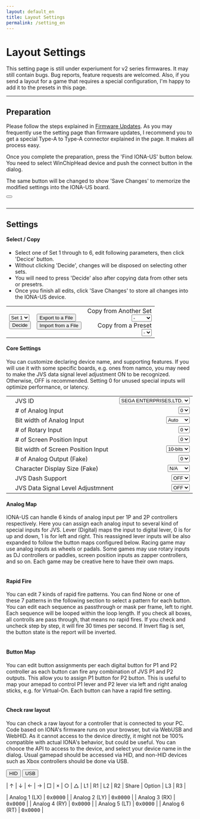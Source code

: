 ```yaml
---
layout: default_en
title: Layout Settings
permalink: /setting_en
---
```

# Layout Settings
This setting page is still under experiument for v2 series firmwares.
It may still contain bugs. Bug reports, feature requests are welcomed.
Also, if you send a layout for a game that requires a special configuration,
I'm happy to add it to the presets in this page.

---
## Preparation
Please follow the steps explained in [Firmware Updates](firmware).
As you may frequently use the setting page than firmware updates, I recommend you to get a special Type-A to Type-A connector explained in the page. It makes all process easy.

Once you complete the preparation, press the 'Find IONA-US' button below.
You need to select WinChipHead device and push the connect button in the dialog.

The same button will be changed to show 'Save Changes' to memorize the modified settings into the IONA-US board.

<button id="button"></button>
<pre id="status"></pre>

---
## Settings
#### Select / Copy
- Select one of Set 1 through to 6, edit following parameters, then click 'Decice' button.
- Without clicking 'Decide', changes will be disposed on selecting other sets.
- You will need to press 'Decide' also after copying data from other sets or presetrs.
- Once you finish all edits, click 'Save Changes' to store all changes into the IONA-US device.

| | | |
|-|-|-:|
|<select id="select"><option>Set 1</option><option>Set 2</option><option>Set 3</option><option>Set 4</option><option>Set 5</option><option>Set 6</option></select><br><button id="store">Decide</button>|<button id="storeToFile">Export to a File</button><br><button id="loadFromFile">Import from a File</button>|Copy from Another Set<br><select id="copy"><option>-</option><option>Set 1</option><option>Set 2</option><option>Set 3</option><option>Set 4</option><option>Set 5</option><option>Set 6</option></select><br>Copy from a Preset<br><select id="preset"><option>-</option></select>|

#### Core Settings
You can customize declaring device name, and supporting features.
If you will use it with some specific boards, e.g. ones from namco, you may need to make the JVS data signal level adjustment ON to be recognized. Otherwise, OFF is recommended.
Setting 0 for unused special inputs will optimize performance, or latency.

| | | |
|-|-|-:|
||JVS ID|<select id="id"><option>SEGA ENTERPRISES,LTD.</option><option>namco ltd.;JYU-PCB</option><option>namco ltd.;NA-JV</option><option>namco ltd.;TSS-I/O</option></select>
||# of Analog Input|<select id="ainc"><option>0</option><option>2</option><option>4</option><option>6</option><option>8</option></select>
||Bit width of Analog Input|<select id="ainw"><option>Auto</option><option>16-bits</option></select>
||# of Rotary Input|<select id="rotc"><option>0</option><option>2</option></select>
||# of Screen Position Input|<select id="scrc"><option>0</option><option>1</option><option>2</option></select>
||Bit width of Screen Position Input|<select id="scrw"><option>10-bits</option><option>16-bits</option></select>
||# of Analog Output (Fake)|<select id="aout"><option>0</option><option>2</option></select>
||Character Display Size (Fake)|<select id="disp"><option>N/A</option><option>16 x 1</option></select>
||JVS Dash Support|<select id="jvsd"><option>OFF</option><option>ON</option></select>
||JVS Data Signal Level Adjustmnent|<select id="jvss"><option>OFF</option><option>ON</option></select>

#### Analog Map
IONA-US can handle 6 kinds of analog input per 1P and 2P controllers respectively.
Here you can assign each analog input to several kind of special inputs for JVS.
Lever (Digital) maps the input to digital lever, 0 is for up and down, 1 is for left and right. This reassigned lever inputs will be also expanded to follow the button maps configured below.
Racing game may use analog inputs as wheels or padals.
Some games may use rotary inputs as DJ controllers or paddles, screen position inputs as zapper controllers, and so on. Each game may be creative here to have their own maps.

<table id="analog_map"></table>

#### Rapid Fire
You can edit 7 kinds of rapid fire patterns. You can find None or one of these 7 patterns in the following section to select a pattern for each button.
You can edit each sequence as passthrough or mask per frame, left to right.
Each sequence will be looped within the loop length.
If you check all boxes, all controlls are pass through, that means no rapid fires. If you check and uncheck step by step, it will fire 30 times per second.
If Invert flag is set, the button state is the report will be inverted.

<table id="rapid_fire_map"></table>

#### Button Map
You can edit button assignments per each digital button for P1 and P2 controller as each button can fire any combination of JVS P1 and P2 outputs.
This allow you to assign P1 button for P2 button. This is useful to map your amepad to control P1 lever and P2 lever via left and right analog sticks, e.g. for Virtual-On.
Each button can have a rapid fire setting.

<table id="button_map"></table>

<script src="https://toyoshim.github.io/CH559Flasher.js/CH559Flasher.js"></script>
<script>
window.uiMessages = {
  abort: 'Aborted',
  connected: 'Connected (Bootloader: ', 
  connectedInformation: ' / Setting format: v',
  error: 'Error: ',
  errorOnRead: 'Error on reading settings: ',
  findDevice: 'Find IONA-US',
  idle: 'Waiting for connecting to IONA-US',
  modifiedOnStore: 'Undecided changes exist. Do you save to a file without these changes?',
  modifiedOnSave: 'Undecided changes exist. Do you save without these changes?',
  noDevice: 'Unexpected error. Make sure your IONA-US is still connected',
  save: 'Save Changes',
  saved: 'Saved',
  unknownContinue: 'Connected, but cannot confirm known versions of IONA-US setting data. Do you agree to override it with the latest setting data?',
  unknownFileFormat: 'Unknown file format.',

  layoutAnalogInput: 'Controller Input',
  layoutAnalogOutputType: 'Assign Direction',
  layoutAnalogOutputNumber: 'Assign Index',
  layoutAnalogInvert: 'Invert',
  layoutAnalogAnalog: 'Analog',
  layoutAnalogOutputTypeNone: 'None',
  layoutAnalogOutputTypeLever: 'Lever (Digital)',
  layoutAnalogOutputTypeAnalog: 'Analog Input',
  layoutAnalogOutputTypeRotary: 'Rotary Input',
  layoutAnalogOutputTypeScreenPosition: 'Screen Position Input',

  layoutRapidFireSet: 'Sequence Set',
  layoutRapidFireSequence: 'Sequence Patterns',
  layoutRapidFireCycle: 'Length',
  layoutRapidFireInvert: 'Invert',
  layoutRapidFireSetPrefix: 'Set',

  layoutButtonInput: 'Input',
  layoutButtonOutput: 'Assign',
  layoutButtonRapidFire: 'Rapid Fire',
  layoutButtonRapidFireNone: 'None',
  layoutButtonRapidFirePrefix: 'Set',
  layoutButtonRapidFireGearUp: 'Gear Up',
  layoutButtonRapidFireGearDown: 'Gear Down',
};
</script>
<script src="layout_map.js"></script>
<script src="layout.js"></script>
<script src="layout_presets.js"></script>

#### Check raw layout
You can check a raw layout for a controller that is connected to your PC.
Code based on IONA's firmware runs on your browser, but via WebUSB and WebHID.
As it cannot access to the device directly, it might not be 100% compatible with actual IONA's behavior, but could be useful.
You can chooce the API to access to the device, and select your device name in the dialog.
Usual gamepad should be accessed via HID, and non-HID devices such as Xbox controllers should be done via USB.

<button id="hid">HID</button>
<button id="usb">USB</button>
<style id="style">
.test_up {}
.test_down {}
.test_left {}
.test_right {}
.test_b1 {}
.test_b2 {}
.test_b3 {}
.test_b4 {}
.test_b5 {}
.test_b6 {}
.test_b7 {}
.test_b8 {}
.test_b9 {}
.test_b10 {}
.test_b11 {}
.test_b12 {}
</style>

|<span class="test_up"> ↑ </span>|<span class="test_down"> ↓ </span>|<span class="test_left"> ← </span>|<span class="test_right"> → </span>|<span class="test_b1"> □ </span>|<span class="test_b2"> × </span>|<span class="test_b3"> ○ </span>|<span class="test_b4"> △ </span>|<span class="test_b5"> L1 </span>|<span class="test_b6"> R1 </span>|<span class="test_b7"> L2 </span>|<span class="test_b8"> R2 </span>|<span class="test_b9"> Share </span>|<span class="test_b10"> Option </span>|<span class="test_b11"> L3 </span>|<span class="test_b12"> R3 </span>|

| Analog 1 (LX) | <span id="test_a1" style="font-family: monospace">0x0000</span> |
| Analog 2 (LY) | <span id="test_a2" style="font-family: monospace">0x0000</span> |
| Analog 3 (RX) | <span id="test_a3" style="font-family: monospace">0x0000</span> |
| Analog 4 (RY) | <span id="test_a4" style="font-family: monospace">0x0000</span> |
| Analog 5 (LT) | <span id="test_a5" style="font-family: monospace">0x0000</span> |
| Analog 6 (RT) | <span id="test_a6" style="font-family: monospace">0x0000</span> |

<script type="module">
  import { IONA } from './iona_stub.js';
  import { HID } from './iona_hid.js';
  import { USB } from './iona_usb.js';

  let iona = null;
  let phy = null;

  function to04x(n) {
    const s = '000' + n.toString(16);
    return '0x' + s.substring(s.length - 4);
  }

  function loop() {
    const status = iona.checkStatus();
    if (!status.ready) {
      return;
    }
    const sheet = document.styleSheets[document.styleSheets.length - 1];
    for (let dir of ['up', 'down', 'left', 'right']) {
      const selector = '.test_' + dir;
      for (let rule of sheet.rules) {
        if (rule.selectorText == selector) {
          rule.style.color = status[dir] ? '#c00' : '#f0e7d5';
        }
      }
    }
    for (let i = 0; i < 12; ++i) {
      const selector = '.test_b' + (i + 1);
      for (let rule of sheet.rules) {
        if (rule.selectorText == selector) {
          rule.style.color = status.buttons[i] ? '#c00' : '#f0e7d5';
        }
      }
    }
    for (let i = 0; i < 6; ++i) {
      const id = 'test_a' + (i + 1);
      const element = document.getElementById(id);
      if (element) {
        element.innerText = to04x(status.analogs[i]);
      }
    }
    requestAnimationFrame(loop);
  }

  async function detect(ctor, e) {
    iona = new IONA();
    await iona.initialize();
    phy = new ctor(iona);
    await phy.initialize();
    iona.checkDeviceDescriptor(await phy.getDeviceDescriptor());
    await iona.checkConfigurationDescriptor(await phy.getConfigurationDescriptor());
    if (phy.type == 'hid') {
      iona.checkHidReportDescriptor(await phy.getHidReportDescriptor());
    }
    const status = iona.checkStatus();
    if (status.ready) {
      phy.listen(iona.checkHidReport.bind(iona));
      requestAnimationFrame(loop);
    }
  }

  document.getElementById('hid').addEventListener('click', detect.bind(this, HID));
  document.getElementById('usb').addEventListener('click', detect.bind(this, USB));
</script>